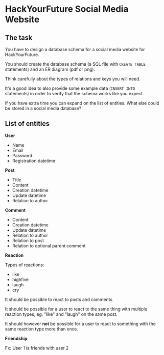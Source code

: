 # HackYourFuture Social Media Website

## The task

You have to design a database schema for a social media website for HackYourFuture.

You should create the database schema (a SQL file with `CREATE TABLE` statements) and an ER diagram (pdf or png).

Think carefully about the types of relations and keys you will need.

It's a good idea to also provide some example data (`INSERT INTO` statements) in order to verify that the schema works like you expect.

If you have extra time you can expand on the list of entities. What else could be stored in a social media database?

## List of entities

**User**

- Name
- Email
- Password
- Registration datetime

**Post**

- Title
- Content
- Creation datetime
- Update datetime
- Relation to author

**Comment**

- Content
- Creation datetime
- Update datetime
- Relation to author
- Relation to post
- Relation to optional parent comment

**Reaction**

Types of reactions:
- like
- highfive
- laugh
- cry

It should be possible to react to posts and comments.

It should be possible for a user to react to the same thing with multiple reaction types, eg. "like" and "laugh" on the same post.

It should however **not** be possible for a user to react to something with the same reaction type more than once.

**Friendship**

Fx: User 1 is friends with user 2
